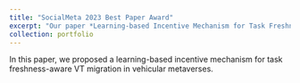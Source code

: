 ```yaml
---
title: "SocialMeta 2023 Best Paper Award"
excerpt: "Our paper *Learning-based Incentive Mechanism for Task Freshness-aware Vehicular Twin Migration* won the best paper award<br/><img src='/images/bp_SocialMeta_2023.jpg'>"
collection: portfolio
---
```

In this paper, we proposed a learning-based incentive mechanism for task freshness-aware VT migration in vehicular metaverses.


